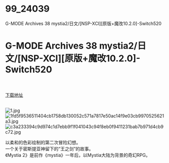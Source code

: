 # 99_24039
G-MODE Archives 38 mystia2/日文/[NSP-XCI][原版+魔改10.2.0]-Switch520
# G-MODE Archives 38 mystia2/日文/[NSP-XCI][原版+魔改10.2.0]-Switch520
 <br/></br>
[下载地址](https://www.switch520.cc/article/24039 "下载地址")
<br/></br>

<p><img title="1.jpg" src="https://www.switch520.cc/muke_img/2021_11_02_ed8c377f56766.jpg" alt="1.jpg"><br>
<img title="1fd5f9536511404cb1758db130052c571a7817e50ac14f9e03cb9970525621a3.jpg" src="https://www.switch520.cc/muke_img/2021_11_02_e46ba8ab61a3d.jpg" alt="1fd5f9536511404cb1758db130052c571a7817e50ac14f9e03cb9970525621a3.jpg"><br>
<img title="c3a233394c9d974c1d7ebb9f1f041043c94f8eb0f9411231bab7b971d4cb9c72.jpg" src="https://www.switch520.cc/muke_img/2021_11_02_aee1762474db3.jpg" alt="c3a233394c9d974c1d7ebb9f1f041043c94f8eb0f9411231bab7b971d4cb9c72.jpg"></p>
<p>以柔和的色彩绘制的第二次冒险幻想。<br>
一个关于密斯提亚神留下的“王之剑”的故事。<br>
《Mystia 2》是前作《mystia》一年后，以Mystia大陆为背景的奇幻RPG。</p>



